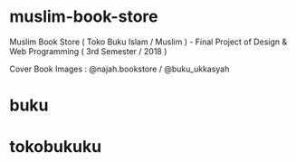 # muslim-book-store
Muslim Book Store ( Toko Buku Islam / Muslim ) - Final Project of Design &amp; Web Programming ( 3rd Semester / 2018 )

Cover Book Images : @najah.bookstore / @buku_ukkasyah
# buku
# tokobukuku
